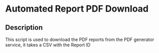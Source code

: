 # Automated Report PDF Download

## Description

This script is used to download the PDF reports from the PDF generator service, it takes a CSV with the Report ID
